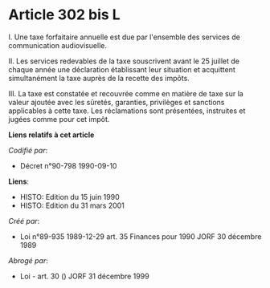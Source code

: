 # Article 302 bis L

I. Une taxe forfaitaire annuelle est due par l'ensemble des services de communication audiovisuelle.

II. Les services redevables de la taxe souscrivent avant le 25 juillet de chaque année une déclaration établissant leur
situation et acquittent simultanément la taxe auprès de la recette des impôts.

III. La taxe est constatée et recouvrée comme en matière de taxe sur la valeur ajoutée avec les sûretés, garanties,
privilèges et sanctions applicables à cette taxe. Les réclamations sont présentées, instruites et jugées comme pour cet
impôt.

**Liens relatifs à cet article**

_Codifié par_:

  - Décret n°90-798 1990-09-10

**Liens**:

  - HISTO: Edition du 15 juin 1990
  - HISTO: Edition du 31 mars 2001

_Créé par_:

  - Loi n°89-935 1989-12-29 art. 35 Finances pour 1990 JORF 30 décembre 1989

_Abrogé par_:

  - Loi - art. 30 () JORF 31 décembre 1999
